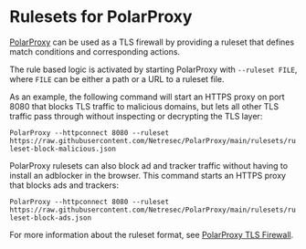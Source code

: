 # Rulesets for PolarProxy
[PolarProxy](https://www.netresec.com/?page=PolarProxy) can be used as a TLS firewall by providing a ruleset that defines match conditions and corresponding actions.

The rule based logic is activated by starting PolarProxy with `--ruleset FILE`, where `FILE` can be either a path or a URL to a ruleset file.

As an example, the following command will start an HTTPS proxy on port 8080 that blocks TLS traffic to malicious domains, but lets all other TLS traffic pass through without inspecting or decrypting the TLS layer:

`PolarProxy --httpconnect 8080 --ruleset https://raw.githubusercontent.com/Netresec/PolarProxy/main/rulesets/ruleset-block-malicious.json`

PolarProxy rulesets can also block ad and tracker traffic without having to install an adblocker in the browser. This command starts an HTTPS proxy that blocks ads and trackers:

`PolarProxy --httpconnect 8080 --ruleset https://raw.githubusercontent.com/Netresec/PolarProxy/main/rulesets/ruleset-block-ads.json`

For more information about the ruleset format, see [PolarProxy TLS Firewall](https://www.netresec.com/?page=TlsFirewall).
